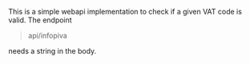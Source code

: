 This is a simple webapi implementation to check if a given VAT code is valid.
The endpoint 

> api/infopiva

 needs a string in the body.